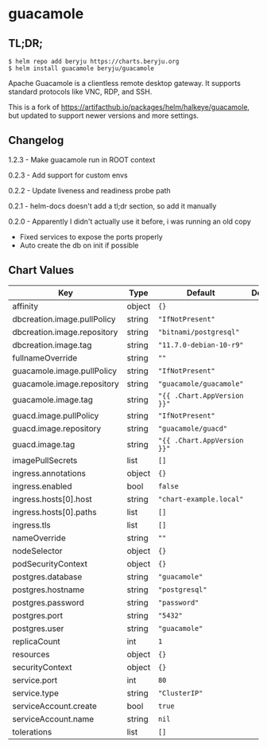 guacamole
=========

## TL;DR;

```console
$ helm repo add beryju https://charts.beryju.org
$ helm install guacamole beryju/guacamole
```

Apache Guacamole is a clientless remote desktop gateway. It supports standard protocols like VNC, RDP, and SSH.

This is a fork of https://artifacthub.io/packages/helm/halkeye/guacamole, but updated to support newer versions and more settings.

## Changelog

1.2.3 - Make guacamole run in ROOT context

0.2.3 - Add support for custom envs

0.2.2 - Update liveness and readiness probe path

0.2.1 - helm-docs doesn't add a tl;dr section, so add it manually

0.2.0 - Apparently I didn't actually use it before, i was running an old copy

* Fixed services to expose the ports properly
* Auto create the db on init if possible



## Chart Values

| Key | Type | Default | Description |
|-----|------|---------|-------------|
| affinity | object | `{}` |  |
| dbcreation.image.pullPolicy | string | `"IfNotPresent"` |  |
| dbcreation.image.repository | string | `"bitnami/postgresql"` |  |
| dbcreation.image.tag | string | `"11.7.0-debian-10-r9"` |  |
| fullnameOverride | string | `""` |  |
| guacamole.image.pullPolicy | string | `"IfNotPresent"` |  |
| guacamole.image.repository | string | `"guacamole/guacamole"` |  |
| guacamole.image.tag | string | `"{{ .Chart.AppVersion }}"` |  |
| guacd.image.pullPolicy | string | `"IfNotPresent"` |  |
| guacd.image.repository | string | `"guacamole/guacd"` |  |
| guacd.image.tag | string | `"{{ .Chart.AppVersion }}"` |  |
| imagePullSecrets | list | `[]` |  |
| ingress.annotations | object | `{}` |  |
| ingress.enabled | bool | `false` |  |
| ingress.hosts[0].host | string | `"chart-example.local"` |  |
| ingress.hosts[0].paths | list | `[]` |  |
| ingress.tls | list | `[]` |  |
| nameOverride | string | `""` |  |
| nodeSelector | object | `{}` |  |
| podSecurityContext | object | `{}` |  |
| postgres.database | string | `"guacamole"` |  |
| postgres.hostname | string | `"postgresql"` |  |
| postgres.password | string | `"password"` |  |
| postgres.port | string | `"5432"` |  |
| postgres.user | string | `"guacamole"` |  |
| replicaCount | int | `1` |  |
| resources | object | `{}` |  |
| securityContext | object | `{}` |  |
| service.port | int | `80` |  |
| service.type | string | `"ClusterIP"` |  |
| serviceAccount.create | bool | `true` |  |
| serviceAccount.name | string | `nil` |  |
| tolerations | list | `[]` |  |

